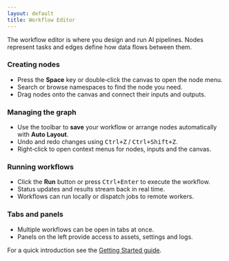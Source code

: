 ```yaml
---
layout: default
title: Workflow Editor
---
```


The workflow editor is where you design and run AI pipelines. Nodes represent tasks and edges define how data flows between them.

### Creating nodes

- Press the **Space** key or double‑click the canvas to open the node menu.
- Search or browse namespaces to find the node you need.
- Drag nodes onto the canvas and connect their inputs and outputs.

### Managing the graph

- Use the toolbar to **save** your workflow or arrange nodes automatically with **Auto Layout**.
- Undo and redo changes using <kbd>Ctrl+Z</kbd> / <kbd>Ctrl+Shift+Z</kbd>.
- Right‑click to open context menus for nodes, inputs and the canvas.

### Running workflows

- Click the **Run** button or press <kbd>Ctrl+Enter</kbd> to execute the workflow.
- Status updates and results stream back in real time.
- Workflows can run locally or dispatch jobs to remote workers.

### Tabs and panels

- Multiple workflows can be open in tabs at once.
- Panels on the left provide access to assets, settings and logs.

For a quick introduction see the [Getting Started guide](getting-started.md).
